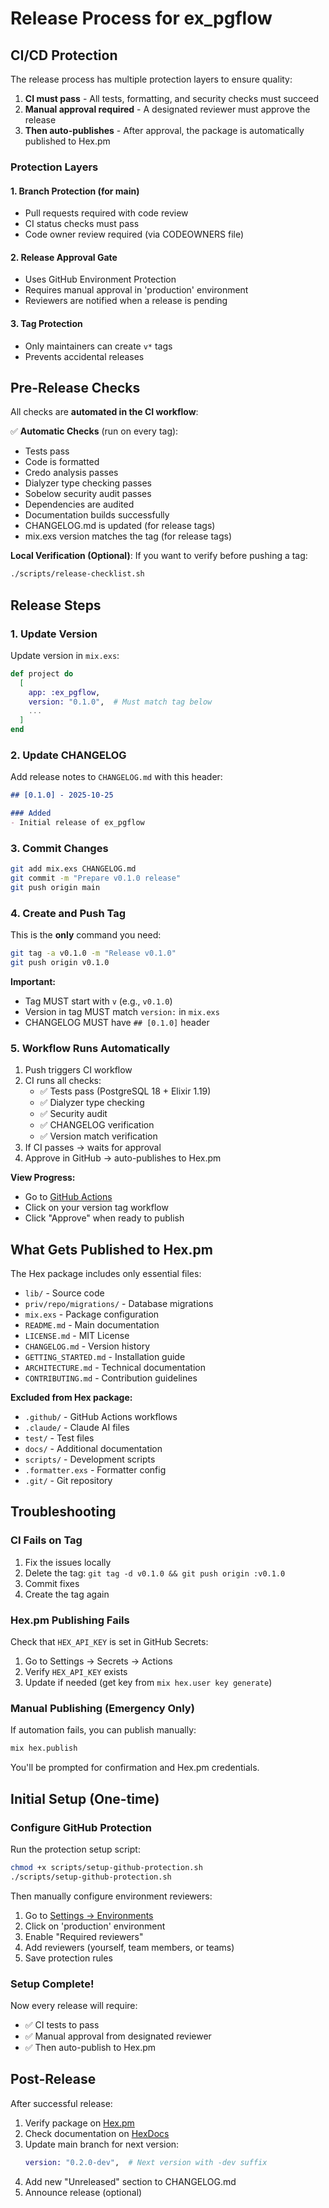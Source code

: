 # Release Process for ex_pgflow

## CI/CD Protection

The release process has multiple protection layers to ensure quality:

1. **CI must pass** - All tests, formatting, and security checks must succeed
2. **Manual approval required** - A designated reviewer must approve the release
3. **Then auto-publishes** - After approval, the package is automatically published to Hex.pm

### Protection Layers

#### 1. Branch Protection (for main)
- Pull requests required with code review
- CI status checks must pass
- Code owner review required (via CODEOWNERS file)

#### 2. Release Approval Gate
- Uses GitHub Environment Protection
- Requires manual approval in 'production' environment
- Reviewers are notified when a release is pending

#### 3. Tag Protection
- Only maintainers can create `v*` tags
- Prevents accidental releases

## Pre-Release Checks

All checks are **automated in the CI workflow**:

✅ **Automatic Checks** (run on every tag):
- Tests pass
- Code is formatted
- Credo analysis passes
- Dialyzer type checking passes
- Sobelow security audit passes
- Dependencies are audited
- Documentation builds successfully
- CHANGELOG.md is updated (for release tags)
- mix.exs version matches the tag (for release tags)

**Local Verification (Optional)**:
If you want to verify before pushing a tag:
```bash
./scripts/release-checklist.sh
```

## Release Steps

### 1. Update Version

Update version in `mix.exs`:
```elixir
def project do
  [
    app: :ex_pgflow,
    version: "0.1.0",  # Must match tag below
    ...
  ]
end
```

### 2. Update CHANGELOG

Add release notes to `CHANGELOG.md` with this header:
```markdown
## [0.1.0] - 2025-10-25

### Added
- Initial release of ex_pgflow
```

### 3. Commit Changes

```bash
git add mix.exs CHANGELOG.md
git commit -m "Prepare v0.1.0 release"
git push origin main
```

### 4. Create and Push Tag

This is the **only** command you need:
```bash
git tag -a v0.1.0 -m "Release v0.1.0"
git push origin v0.1.0
```

**Important:**
- Tag MUST start with `v` (e.g., `v0.1.0`)
- Version in tag MUST match `version:` in `mix.exs`
- CHANGELOG MUST have `## [0.1.0]` header

### 5. Workflow Runs Automatically

1. Push triggers CI workflow
2. CI runs all checks:
   - ✅ Tests pass (PostgreSQL 18 + Elixir 1.19)
   - ✅ Dialyzer type checking
   - ✅ Security audit
   - ✅ CHANGELOG verification
   - ✅ Version match verification
3. If CI passes → waits for approval
4. Approve in GitHub → auto-publishes to Hex.pm

**View Progress:**
- Go to [GitHub Actions](https://github.com/mikkihugo/ex_pgflow/actions)
- Click on your version tag workflow
- Click "Approve" when ready to publish

## What Gets Published to Hex.pm

The Hex package includes only essential files:
- `lib/` - Source code
- `priv/repo/migrations/` - Database migrations
- `mix.exs` - Package configuration
- `README.md` - Main documentation
- `LICENSE.md` - MIT License
- `CHANGELOG.md` - Version history
- `GETTING_STARTED.md` - Installation guide
- `ARCHITECTURE.md` - Technical documentation
- `CONTRIBUTING.md` - Contribution guidelines

**Excluded from Hex package:**
- `.github/` - GitHub Actions workflows
- `.claude/` - Claude AI files
- `test/` - Test files
- `docs/` - Additional documentation
- `scripts/` - Development scripts
- `.formatter.exs` - Formatter config
- `.git/` - Git repository

## Troubleshooting

### CI Fails on Tag

1. Fix the issues locally
2. Delete the tag: `git tag -d v0.1.0 && git push origin :v0.1.0`
3. Commit fixes
4. Create the tag again

### Hex.pm Publishing Fails

Check that `HEX_API_KEY` is set in GitHub Secrets:
1. Go to Settings → Secrets → Actions
2. Verify `HEX_API_KEY` exists
3. Update if needed (get key from `mix hex.user key generate`)

### Manual Publishing (Emergency Only)

If automation fails, you can publish manually:

```bash
mix hex.publish
```

You'll be prompted for confirmation and Hex.pm credentials.

## Initial Setup (One-time)

### Configure GitHub Protection

Run the protection setup script:
```bash
chmod +x scripts/setup-github-protection.sh
./scripts/setup-github-protection.sh
```

Then manually configure environment reviewers:
1. Go to [Settings → Environments](https://github.com/mikkihugo/ex_pgflow/settings/environments)
2. Click on 'production' environment
3. Enable "Required reviewers"
4. Add reviewers (yourself, team members, or teams)
5. Save protection rules

### Setup Complete!

Now every release will require:
- ✅ CI tests to pass
- ✅ Manual approval from designated reviewer
- ✅ Then auto-publish to Hex.pm

## Post-Release

After successful release:

1. Verify package on [Hex.pm](https://hex.pm/packages/ex_pgflow)
2. Check documentation on [HexDocs](https://hexdocs.pm/ex_pgflow)
3. Update main branch for next version:
   ```elixir
   version: "0.2.0-dev",  # Next version with -dev suffix
   ```
4. Add new "Unreleased" section to CHANGELOG.md
5. Announce release (optional)